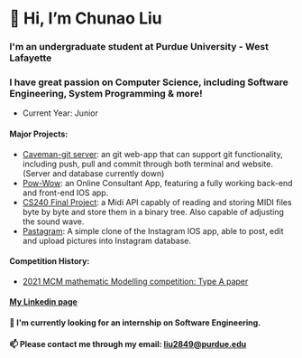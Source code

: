 # 👋 Hi, I’m Chunao Liu
### I'm an undergraduate student at Purdue University - West Lafayette
### I have great passion on Computer Science, including Software Engineering, System Programming & more!

- Current Year: Junior

#### Major Projects:
  - [Caveman-git server](https://github.com/the-last-caveman/project002): an git web-app that can support git functionality, including push, pull and commit through both terminal and website. (Server and database currently down)
  - [Pow-Wow](https://github.com/aNewbieProgrammer/Pow-Wow): an Online Consultant App, featuring a fully working back-end and front-end IOS app.
  - [CS240 Final Project](https://github.com/aNewbieProgrammer/CS240/tree/master/proj1): a Midi API capably of reading and storing MIDI files byte by byte and store them in a binary tree. Also capable of adjusting the sound wave. 
  - [Pastagram](https://github.com/aNewbieProgrammer/Parstagram): A simple clone of the Instagram IOS app, able to post, edit and upload pictures into Instagram database.
 
#### Competition History:
  - [2021 MCM mathematic Modelling competition: Type A paper](https://github.com/aNewbieProgrammer/MCM-Paper)
  
#### [My Linkedin page](https://www.linkedin.com/in/chunao-liu-1a7a31204/)

#### 💞️ I'm currently looking for an internship on Software Engineering.
#### 📫 Please contact me through my email: liu2849@purdue.edu

<!---
aNewbieProgrammer/aNewbieProgrammer is a ✨ special ✨ repository because its `README.md` (this file) appears on your GitHub profile.
You can click the Preview link to take a look at your changes.
--->
